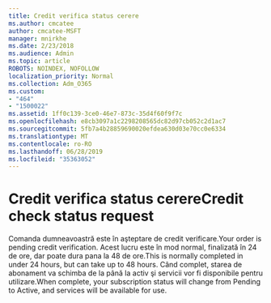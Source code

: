 ```yaml
---
title: Credit verifica status cerere
ms.author: cmcatee
author: cmcatee-MSFT
manager: mnirkhe
ms.date: 2/23/2018
ms.audience: Admin
ms.topic: article
ROBOTS: NOINDEX, NOFOLLOW
localization_priority: Normal
ms.collection: Adm_O365
ms.custom:
- "464"
- "1500022"
ms.assetid: 1ff0c139-3ce0-46e7-873c-35d4f60f9f7c
ms.openlocfilehash: e8cb3097a1c2298208565dc82d97cb052c2d1ac7
ms.sourcegitcommit: 5fb7a4b28859690020efdea630d03e70cc0e6334
ms.translationtype: MT
ms.contentlocale: ro-RO
ms.lasthandoff: 06/28/2019
ms.locfileid: "35363052"
---
```

# <a name="credit-check-status-request"></a><span data-ttu-id="73695-102">Credit verifica status cerere</span><span class="sxs-lookup"><span data-stu-id="73695-102">Credit check status request</span></span>

<span data-ttu-id="73695-103">Comanda dumneavoastră este în aşteptare de credit verificare.</span><span class="sxs-lookup"><span data-stu-id="73695-103">Your order is pending credit verification.</span></span> <span data-ttu-id="73695-104">Acest lucru este în mod normal, finalizată în 24 de ore, dar poate dura pana la 48 de ore.</span><span class="sxs-lookup"><span data-stu-id="73695-104">This is normally completed in under 24 hours, but can take up to 48 hours.</span></span> <span data-ttu-id="73695-105">Când complet, starea de abonament va schimba de la până la activ şi servicii vor fi disponibile pentru utilizare.</span><span class="sxs-lookup"><span data-stu-id="73695-105">When complete, your subscription status will change from Pending to Active, and services will be available for use.</span></span>
  